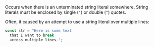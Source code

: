 Occurs when there is an unterminated string literal somewhere. String literals
must be enclosed by single (`'`) or double (`"`) quotes.

Often, it caused by an attempt to use a string literal over multiple lines:

```js
const str = "Here is some text
  that I want to break
  across multiple lines.";
```
